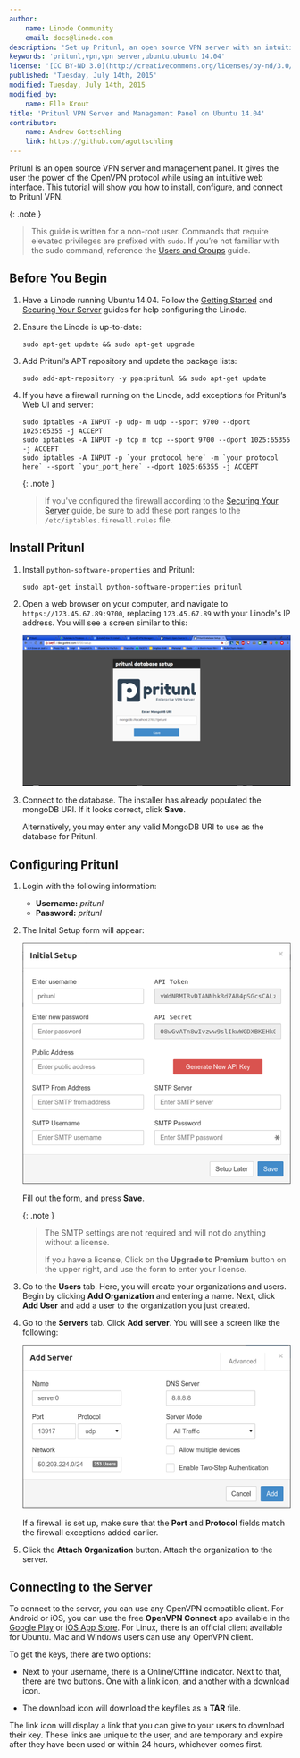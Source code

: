 ```yaml
---
author:
    name: Linode Community
    email: docs@linode.com
description: 'Set up Pritunl, an open source VPN server with an intuitive web interface'
keywords: 'pritunl,vpn,vpn server,ubuntu,ubuntu 14.04'
license: '[CC BY-ND 3.0](http://creativecommons.org/licenses/by-nd/3.0/us/)'
published: 'Tuesday, July 14th, 2015'
modified: Tuesday, July 14th, 2015
modified_by:
    name: Elle Krout
title: 'Pritunl VPN Server and Management Panel on Ubuntu 14.04'
contributor:
    name: Andrew Gottschling
    link: https://github.com/agottschling
---
```


Pritunl is an open source VPN server and management panel. It gives the user the power of the OpenVPN protocol while using an intuitive web interface. This tutorial will show you how to install, configure, and connect to Pritunl VPN.

{: .note }
>
> This guide is written for a non-root user. Commands that require elevated privileges are prefixed with `sudo`. If you’re not familiar with the sudo command, reference the [Users and Groups](/docs/tools-reference/linux-users-and-groups) guide.

## Before You Begin

1.	Have a Linode running Ubuntu 14.04. Follow the [Getting Started](/docs/getting-started) and [Securing Your Server](/docs/security/securing-your-server) guides for help configuring the Linode.

2.	Ensure the Linode is up-to-date:

		sudo apt-get update && sudo apt-get upgrade

3.  Add Pritunl’s APT repository and update the package lists:

        sudo add-apt-repository -y ppa:pritunl && sudo apt-get update

4.	If you have a firewall running on the Linode, add exceptions for Pritunl’s Web UI and server:

        sudo iptables -A INPUT -p udp- m udp --sport 9700 --dport 1025:65355 -j ACCEPT
        sudo iptables -A INPUT -p tcp m tcp --sport 9700 --dport 1025:65355 -j ACCEPT
        sudo iptables -A INPUT -p `your protocol here` -m `your protocol here` --sport `your_port_here` --dport 1025:65355 -j ACCEPT

	{: .note }
	>
	> If you've configured the firewall according to the [Securing Your Server](/docs/security/securing-your-server) guide, be sure to add these port ranges to the `/etc/iptables.firewall.rules` file.

## Install Pritunl

1.  Install `python-software-properties` and Pritunl:

        sudo apt-get install python-software-properties pritunl

2.  Open a web browser on your computer, and navigate to `https://123.45.67.89:9700`, replacing `123.45.67.89` with your Linode's IP address. You will see a screen similar to this:

	[![Pritunl DB setup screen](/docs/assets/pritunl-db-setup-resized.png)](/docs/assets/pritunl-db-setup.png)

3.  Connect to the database. The installer has already populated the mongoDB URI. If it looks correct, click **Save**.

	Alternatively, you may enter any valid MongoDB URI to use as the database for Pritunl.

## Configuring Pritunl

1.  Login with the following information:

	- **Username:** *pritunl*
	- **Password:** *pritunl*

2.  The Inital Setup form will appear:

	![Pritunl setup screen](/docs/assets/pritunl-setup.png)

	Fill out the form, and press **Save**.

	{: .note }
	>
	> The SMTP settings are not required and will not do anything without a license.
	>
	> If you have a license, Click on the **Upgrade to Premium** button on the upper right, and use the form to enter your license.

4.	Go to the **Users** tab. Here, you will create your organizations and users. Begin by clicking **Add Organization** and entering a name. Next, click **Add User** and add a user to the organization you just created.

5. 	Go to the **Servers** tab. Click **Add server**. You will see a screen like the following:

	![Pritunl server setup screen](/docs/assets/pritunl-server-conf.png)

	If a firewall is set up, make sure that the **Port** and **Protocol** fields match the firewall exceptions added earlier.

6. 	Click the **Attach Organization** button. Attach the organization to the server.


## Connecting to the Server

To connect to the server, you can use any OpenVPN compatible client. For Android or iOS, you can use the free **OpenVPN Connect** app available in the [Google Play](https://play.google.com/store/apps/details?id=net.openvpn.openvpn) or [iOS App Store](https://itunes.apple.com/us/app/openvpn-connect/id590379981). For Linux, there is an official client available for Ubuntu. Mac and Windows users can use any OpenVPN client.

To get the keys, there are two options:

- Next to your username, there is a Online/Offline indicator. Next to that, there are two buttons. One with a link icon, and another with a download icon.

- The download icon will download the keyfiles as a **TAR** file. 

The link icon will display a link that you can give to your users to download their key. These links are unique to the user, and are temporary and expire after they have been used or within 24 hours, whichever comes first.
